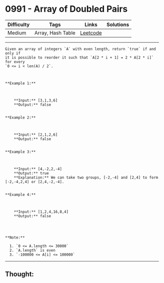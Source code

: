 # 0991 - Array of Doubled Pairs

Difficulty  | Tags | Links | Solutions
----------- | ---- | ----- | -----
Medium | Array, Hash Table | [Leetcode](https://leetcode.com/problems/array-of-doubled-pairs/description/) |


-----------

```
Given an array of integers `A` with even length, return `true` if and only if
it is possible to reorder it such that `A[2 * i + 1] = 2 * A[2 * i]` for every
`0 <= i < len(A) / 2`.



**Example 1:**

    
    
    **Input:** [3,1,3,6]
    **Output:** false
    

**Example 2:**

    
    
    **Input:** [2,1,2,6]
    **Output:** false
    

**Example 3:**

    
    
    **Input:** [4,-2,2,-4]
    **Output:** true
    **Explanation:** We can take two groups, [-2,-4] and [2,4] to form [-2,-4,2,4] or [2,4,-2,-4].
    

**Example 4:**

    
    
    **Input:** [1,2,4,16,8,4]
    **Output:** false
    



**Note:**

  1. `0 <= A.length <= 30000`
  2. `A.length` is even
  3. `-100000 <= A[i] <= 100000`
```

-----------

## Thought:
